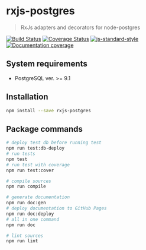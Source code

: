 # rxjs-postgres

> RxJs adapters and decorators for node-postgres

[![Build Status](https://travis-ci.org/ghettovoice/rxjs-postgres.svg?branch=master)](https://travis-ci.org/ghettovoice/rxjs-postgres)
[![Coverage Status](https://coveralls.io/repos/github/ghettovoice/rxjs-postgres/badge.svg?branch=master)](https://coveralls.io/github/ghettovoice/rxjs-postgres?branch=master)
[![js-standard-style](https://img.shields.io/badge/code%20style-standard-brightgreen.svg)](http://standardjs.com)
[![Documentation coverage](https://ghettovoice.github.io/rxjs-postgres/badge.svg)](https://ghettovoice.github.io/rxjs-postgres/)

## System requirements

* PostgreSQL ver. >= 9.1

## Installation

```bash
npm install --save rxjs-postgres
```

## Package commands

```bash
# deploy test db before running test
npm run test:db-deploy
# run tests
npm test
# run test with coverage
npm run test:cover

# compile sources
npm run compile

# generate documentation
npm run doc:gen
# deploy documentation to GitHub Pages
npm run doc:deploy
# all in one command
npm run doc

# lint sources
npm run lint
```
